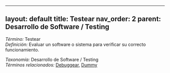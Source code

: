 
---
layout: default
title: Testear
nav_order: 2
parent: Desarrollo de Software / Testing
---

*Término:* Testear  
*Definición:* Evaluar un software o sistema para verificar su correcto funcionamiento.

*Taxonomía:* Desarrollo de Software / Testing  
*Términos relacionados:* [Debuggear](https://maleniski.github.io/diccionario-angl-tec-mx/docs/alfabeticamente/D/debuggear/), [Dummy](https://maleniski.github.io/diccionario-angl-tec-mx/docs/alfabeticamente/D/dummy/)
